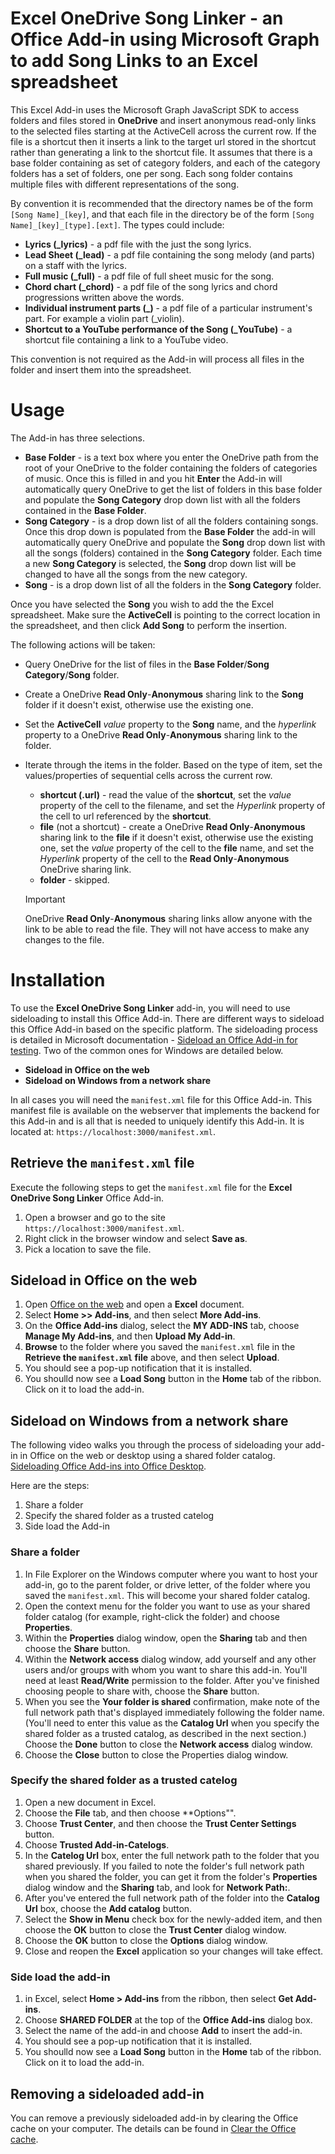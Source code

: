 # Excel OneDrive Song Linker - an Office Add-in using Microsoft Graph to add Song Links to an Excel spreadsheet

This Excel Add-in uses the Microsoft Graph JavaScript SDK to access folders and files stored in **OneDrive** and insert anonymous read-only links to the selected files starting at the ActiveCell across the current row. If the file is a shortcut then it inserts a link to the target url stored in the shortcut rather than generating a link to the shortcut file. It assumes that there is a base folder containing as set of category folders, and each of the category folders has a set of folders, one per song.  Each song folder contains multiple files with different representations of the song.  

By convention it is recommended that the directory names be of the form `[Song Name]_[key]`, and that each file in the directory be of the form `[Song Name]_[key]_[type].[ext]`. The types could include:

- **Lyrics (_lyrics)** - a pdf file with the just the song lyrics.
- **Lead Sheet (_lead)** - a pdf file containing the song melody (and parts) on a staff with the lyrics.
- **Full music (_full)** - a pdf file of full sheet music for the song.
- **Chord chart (_chord)** - a pdf file of the song lyrics and chord progressions written above the words.
- **Individual instrument parts (_<instrument>)** - a pdf file of a particular instrument's part. For example a violin part (_violin).
- **Shortcut to a YouTube performance of the Song (_YouTube)** - a shortcut file containing a link to a YouTube video.

This convention is not required as the Add-in will process all files in the folder and insert them into the spreadsheet. 

# Usage
The Add-in has three selections. 
- **Base Folder** - is a text box where you enter the OneDrive path from the root of your OneDrive to the folder containing the folders of categories of music.  Once this is filled in and you hit **Enter** the Add-in will automatically query OneDrive to get the list of folders in this base folder and populate the **Song Category** drop down list with all the folders contained in the **Base Folder**.  
- **Song Category** - is a drop down list of all the folders containing songs.  Once this drop down is populated from the **Base Folder** the add-in will automatically query OneDrive and populate the **Song** drop down list with all the songs (folders) contained in the **Song Category** folder.  Each time a new **Song Category** is selected, the **Song** drop down list will be changed to have all the songs from the new category.
- **Song** - is a drop down list of all the folders in the **Song Category** folder. 

Once you have selected the **Song** you wish to add the the Excel spreadsheet.  Make sure the **ActiveCell** is pointing to the correct location in the spreadsheet, and then click **Add Song** to perform the insertion. 

The following actions will be taken:
- Query OneDrive for the list of files in the **Base Folder**/**Song Category**/**Song** folder.
- Create a OneDrive **Read Only**-**Anonymous** sharing link to the **Song** folder if it doesn't exist, otherwise use the existing one.
- Set the **ActiveCell** *value* property to the **Song** name, and the *hyperlink* property to a OneDrive **Read Only**-**Anonymous** sharing link to the folder. 
- Iterate through the items in the folder.  Based on the type of item, set the values/properties of sequential cells across the current row.
    - **shortcut (.url)** - read the value of the **shortcut**, set the *value* property of the cell to the filename, and set the *Hyperlink* property of the cell to url referenced by the **shortcut**.
    - **file** (not a shortcut) - create a OneDrive **Read Only**-**Anonymous** sharing link to the **file** if it doesn't exist, otherwise use the existing one, set the *value* property of the cell to the **file** name, and set the *Hyperlink* property of the cell to the **Read Only**-**Anonymous** OneDrive sharing link.
    - **folder** - skipped.

    > [!IMPORTANT]
    > OneDrive **Read Only**-**Anonymous** sharing links allow anyone with the link to be able to read the file.  They will not have access to make any changes to the file.

# Installation
To use the **Excel OneDrive Song Linker** add-in, you will need to use sideloading to install this Office Add-in. There are different ways to sideload this Office Add-in based on the specific platform.  The sideloading process is detailed in Microsoft documentation - [Sideload an Office Add-in for testing](https://learn.microsoft.com/en-us/office/dev/add-ins/testing/test-debug-office-add-ins#sideload-an-office-add-in-for-testing).  Two of the common ones for Windows are detailed below.
- **Sideload in Office on the web**
- **Sideload on Windows from a network share**

In all cases you will need the `manifest.xml` file for this Office Add-in. This manifest file is available on the webserver that implements the backend for this Add-in and is all that is needed to uniquely identify this Add-in. It is located at: `https://localhost:3000/manifest.xml`.

## Retrieve the `manifest.xml` file
Execute the following steps to get the `manifest.xml` file for the **Excel OneDrive Song Linker** Office Add-in.

1. Open a browser and go to the site `https://localhost:3000/manifest.xml`.
1. Right click in the browser window and select **Save as**.
1. Pick a location to save the file.

## Sideload in Office on the web
1. Open [Office on the web](https://office.live.com/) and open a **Excel** document. 
1. Select **Home >> Add-ins**, and then select **More Add-ins**.
1. On the **Office Add-ins** dialog, select the **MY ADD-INS** tab, choose **Manage My Add-ins**, and then **Upload My Add-in**.
1. **Browse** to the folder where you saved the `manifest.xml` file in the **Retrieve the `manifest.xml` file** above, and then select **Upload**.
1. You should see a pop-up notification that it is installed.
1. You shoulld now see a **Load Song** button in the **Home** tab of the ribbon. Click on it to load the add-in. 

## Sideload on Windows from a network share
The following video walks you through the process of sideloading your add-in in Office on the web or desktop using a shared folder catalog.
[Sideloading Office Add-ins into Office Desktop](https://youtu.be/XXsAw2UUiQo).

Here are the steps:
1. Share a folder
1. Specify the shared folder as a trusted catelog
1. Side load the Add-in

### Share a folder
1. In File Explorer on the Windows computer where you want to host your add-in, go to the parent folder, or drive letter, of the folder where you saved the `manifest.xml`.  This will become your shared folder catalog.
1. Open the context menu for the folder you want to use as your shared folder catalog (for example, right-click the folder) and choose **Properties**.
1. Within the **Properties** dialog window, open the **Sharing** tab and then choose the **Share** button.
1. Within the **Network access** dialog window, add yourself and any other users and/or groups with whom you want to share this add-in. 
You'll need at least **Read/Write** permission to the folder. After you've finished choosing people to share with, choose the **Share** button.
1. When you see the **Your folder is shared** confirmation, make note of the full network path that's displayed immediately following the folder name. 
(You'll need to enter this value as the **Catalog Url** when you specify the shared folder as a trusted catalog, as described in the next section.) 
Choose the **Done** button to close the **Network access** dialog window.
1. Choose the **Close** button to close the Properties dialog window.

### Specify the shared folder as a trusted catelog
1. Open a new document in Excel.
1. Choose the **File** tab, and then choose **Options"".
1. Choose **Trust Center**, and then choose the **Trust Center Settings** button.
1. Choose **Trusted Add-in-Catelogs**.
1. In the **Catelog Url** box, enter the full network path to the folder that you shared previously. If you failed to note the folder's full network path when you shared the folder, you can get it from the folder's **Properties** dialog window and the **Sharing** tab, and look for **Network Path:**.
1. After you've entered the full network path of the folder into the **Catalog Url** box, choose the **Add catalog** button.
1. Select the **Show in Menu** check box for the newly-added item, and then choose the **OK** button to close the **Trust Center** dialog window.
1. Choose the **OK** button to close the **Options** dialog window.
1. Close and reopen the **Excel** application so your changes will take effect.

### Side load the add-in
1. in Excel, select **Home > Add-ins** from the ribbon, then select **Get Add-ins**.  
1. Choose **SHARED FOLDER** at the top of the **Office Add-ins** dialog box.
1. Select the name of the add-in and choose **Add** to insert the add-in.
1. You should see a pop-up notification that it is installed.
1. You shoulld now see a **Load Song** button in the **Home** tab of the ribbon. Click on it to load the add-in. 

## Removing a sideloaded add-in
You can remove a previously sideloaded add-in by clearing the Office cache on your computer. The details can be found in 
[Clear the Office cache](https://learn.microsoft.com/en-us/office/dev/add-ins/testing/clear-cache).



